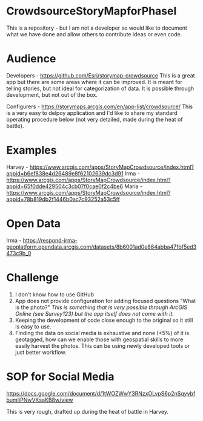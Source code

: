 # CrowdsourceStoryMapforPhaseI
This is a repository - but I am not a developer so would like to document what we have done and allow others to contribute ideas or even code. 


# Audience
Developers - https://github.com/Esri/storymap-crowdsource
This is a great app but there are some areas where it can be improved. It is meant for telling stories, but not ideal for categorization of data. It is possible through development, but not out of the box. 

Configurers - https://storymaps.arcgis.com/en/app-list/crowdsource/
This is a very easy to delpoy application and I'd like to share my standard operating procedure below (not very detailed, made during the heat of battle). 

# Examples
Harvey - https://www.arcgis.com/apps/StoryMapCrowdsource/index.html?appid=b6ef838e4d26489e8f62102639dc3d91
Irma - https://www.arcgis.com/apps/StoryMapCrowdsource/index.html?appid=65f0dde429504c3cb07f0cae0f2c4be6
Maria - https://www.arcgis.com/apps/StoryMapCrowdsource/index.html?appid=78b819db2f1446b0ac7c93252a53c5ff

# Open Data
Irma - https://respond-irma-geoplatform.opendata.arcgis.com/datasets/8b6001ad0e884abba47fbf5ed3473c9b_0

# Challenge

1) I don't know how to use GitHub
2) App does not provide configuration for adding focused questions "What is the photo?" 
*This is something that is very possible through ArcGIS Online (see Survey123) but the app itself does not come with it.*
3) Keeping the development of code close enough to the original so it still is easy to use. 
4) Finding the data on social media is exhaustive and none (<5%) of it is geotagged, how can we enable those with geospatial skills to more easily harvest the photos. This can be using newly developed tools or just better workflow.

# SOP for Social Media
https://docs.google.com/document/d/1tWOZWwY3RNzxOLvpS6p2nSqyvbfbumIiPNwVKsaKB8w/view 

This is very rough, drafted up during the heat of battle in Harvey.



